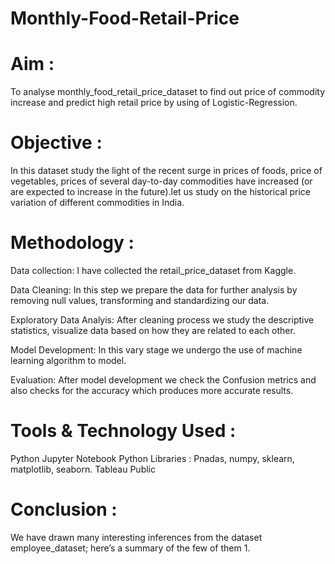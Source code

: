 # Monthly-Food-Retail-Price

# Aim :
To analyse monthly_food_retail_price_dataset to find out price of commodity increase and predict high retail price by using of Logistic-Regression.

# Objective :
In this dataset study the  light of the recent surge in prices of foods, price of vegetables, prices of several day-to-day commodities have increased (or are expected to increase in the future).let us study on the historical price variation of different commodities in India.

# Methodology :
Data collection: I have collected the retail_price_dataset from Kaggle.

Data Cleaning: In this step we prepare the data for further analysis by removing null values, transforming and standardizing our data.

Exploratory Data Analyis: After cleaning process we study the descriptive statistics, visualize data based on how they are related to each other.

Model Development: In this vary stage we undergo the use of machine learning algorithm to model.

Evaluation: After model development we check the Confusion metrics and also checks for the accuracy which produces more accurate results.

# Tools & Technology Used :
Python
Jupyter Notebook
Python Libraries : Pnadas, numpy, sklearn, matplotlib, seaborn.
Tableau Public

# Conclusion :
We have drawn many interesting inferences from the dataset employee_dataset; here’s a summary of the few of them
1.
